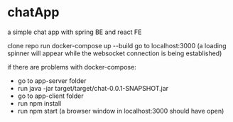 # chatApp
a simple chat app with spring BE and react FE

clone repo
run docker-compose up --build
go to localhost:3000
(a loading spinner will appear while the websocket connection is being established)


if there are problems with docker-compose:
- go to app-server folder
- run java -jar target/target/chat-0.0.1-SNAPSHOT.jar
- go to app-client folder
- run npm install
- run npm start
(a browser window in localhost:3000 should have open)
